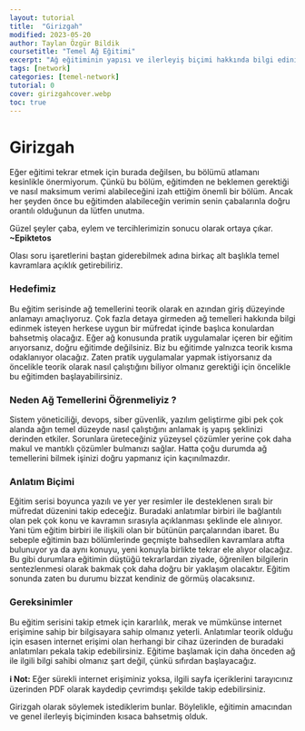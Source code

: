 ```yaml
---
layout: tutorial
title:  "Girizgah"
modified: 2023-05-20
author: Taylan Özgür Bildik
coursetitle: "Temel Ağ Eğitimi"
excerpt: "Ağ eğitiminin yapısı ve ilerleyiş biçimi hakkında bilgi ediniyoruz."
tags: [network]
categories: [temel-network]
tutorial: 0
cover: girizgahcover.webp
toc: true 
---
```



# Girizgah

Eğer eğitimi tekrar etmek için burada değilsen, bu bölümü atlamanı kesinlikle önermiyorum. Çünkü bu bölüm, eğitimden ne beklemen gerektiği ve nasıl maksimum verimi alabileceğini izah ettiğim önemli bir bölüm. Ancak her şeyden önce bu eğitimden alabileceğin verimin senin çabalarınla doğru orantılı olduğunun da lütfen unutma.

<p class="yesil">Güzel şeyler çaba, eylem ve tercihlerimizin sonucu olarak ortaya çıkar. <strong>~Epiktetos</strong></p>

Olası soru işaretlerini baştan giderebilmek adına birkaç alt başlıkla temel kavramlara açıklık getirebiliriz. 

### Hedefimiz

Bu eğitim serisinde ağ temellerini teorik olarak en azından giriş düzeyinde anlamayı amaçlıyoruz. Çok fazla detaya girmeden ağ temelleri hakkında bilgi edinmek isteyen herkese uygun bir müfredat içinde başlıca konulardan bahsetmiş olacağız. Eğer ağ konusunda pratik uygulamalar içeren bir eğitim arıyorsanız, doğru eğitimde değilsiniz. Biz bu eğitimde yalnızca teorik kısma odaklanıyor olacağız. Zaten pratik uygulamalar yapmak istiyorsanız da öncelikle teorik olarak nasıl çalıştığını biliyor olmanız gerektiği için öncelikle bu eğitimden başlayabilirsiniz.

### Neden Ağ Temellerini Öğrenmeliyiz ?

Sistem yöneticiliği, devops, siber güvenlik, yazılım geliştirme gibi pek çok alanda ağın temel düzeyde nasıl çalıştığını anlamak iş yapış şeklinizi derinden etkiler. Sorunlara üreteceğiniz yüzeysel çözümler yerine çok daha makul ve mantıklı çözümler bulmanızı sağlar. Hatta çoğu durumda ağ temellerini bilmek işinizi doğru yapmanız için kaçınılmazdır.

### Anlatım Biçimi

Eğitim serisi boyunca yazılı ve yer yer resimler ile desteklenen sıralı bir müfredat düzenini takip edeceğiz. Buradaki anlatımlar birbiri ile bağlantılı olan pek çok konu ve kavramın sırasıyla açıklanması şeklinde ele alınıyor. Yani tüm eğitim birbiri ile ilişkili olan bir bütünün parçalarından ibaret. Bu sebeple eğitimin bazı bölümlerinde geçmişte bahsedilen kavramlara atıfta bulunuyor ya da aynı konuyu, yeni konuyla birlikte tekrar ele alıyor olacağız. Bu gibi durumlara eğitimin düştüğü tekrarlardan ziyade, öğrenilen bilgilerin sentezlenmesi olarak bakmak çok daha doğru bir yaklaşım olacaktır. Eğitim sonunda zaten bu durumu bizzat kendiniz de görmüş olacaksınız.

### Gereksinimler

Bu eğitim serisini takip etmek için kararlılık, merak ve mümkünse internet erişimine sahip bir bilgisayara sahip olmanız yeterli. Anlatımlar teorik olduğu için esasen internet erişimi olan herhangi bir cihaz üzerinden de buradaki anlatımları pekala takip edebilirsiniz. Eğitime başlamak için daha önceden ağ ile ilgili bilgi sahibi olmanız şart değil, çünkü sıfırdan başlayacağız.

<p class="mavi"><strong>ℹ️ Not:</strong> Eğer sürekli internet erişiminiz yoksa, ilgili sayfa içeriklerini tarayıcınız üzerinden PDF olarak kaydedip çevrimdışı şekilde takip edebilirsiniz.</p>

Girizgah olarak söylemek istediklerim bunlar. Böylelikle, eğitimin amacından ve genel ilerleyiş biçiminden kısaca bahsetmiş olduk.
